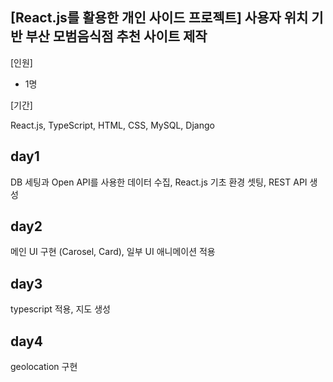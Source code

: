 ## [React.js를 활용한 개인 사이드 프로젝트] 사용자 위치 기반 부산 모범음식점 추천 사이트 제작

[인원]

- 1명

[기간]

React.js, TypeScript, HTML, CSS, MySQL, Django

## day1

DB 세팅과 Open API를 사용한 데이터 수집, React.js 기초 환경 셋팅, REST API 생성

## day2

메인 UI 구현 (Carosel, Card), 일부 UI 애니메이션 적용

## day3

typescript 적용, 지도 생성

## day4

geolocation 구현
